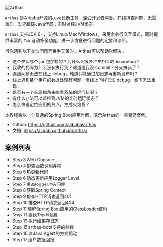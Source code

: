 


![Arthas](https://alibaba.github.io/arthas/_images/arthas.png)

`Arthas` 是Alibaba开源的Java诊断工具，深受开发者喜爱。在线排查问题，无需重启；动态跟踪Java代码；实时监控JVM状态。

`Arthas` 支持JDK 6+，支持Linux/Mac/Windows，采用命令行交互模式，同时提供丰富的 `Tab` 自动补全功能，进一步方便进行问题的定位和诊断。

当你遇到以下类似问题而束手无策时，Arthas可以帮助你解决：

- 这个类从哪个 jar 包加载的？为什么会报各种类相关的 Exception？
- 我改的代码为什么没有执行到？难道是我没 commit？分支搞错了？
- 遇到问题无法在线上 debug，难道只能通过加日志再重新发布吗？
- 线上遇到某个用户的数据处理有问题，但线上同样无法 debug，线下无法重现！
- 是否有一个全局视角来查看系统的运行状况？
- 有什么办法可以监控到JVM的实时运行状态？
- 怎么快速定位应用的热点，生成火焰图？

本教程会以一个普通的Spring Boot应用为例，演示Arthas的一些精选案例。

* Github: https://github.com/alibaba/arthas
* 文档: https://alibaba.github.io/arthas/

## 案例列表

* Step 3 Web Console
* Step 4 排查函数调用异常
* Step 5 热更新代码
* Step 6 动态更新应用Logger Level
* Step 7 排查logger冲突问题
* Step 8 获取Spring Context
* Step 9 排查HTTP请求返回401
* Step 10 排查HTTP请求返回404
* Step 11 理解Spring Boot应用的ClassLoader结构
* Step 12 查找Top N线程
* Step 13 执行结果存日志
* Step 15 arthas-boot支持的参数
* Step 16 以Java Agent的方式启动
* Step 17 用户数据回报